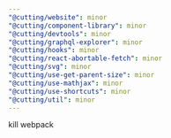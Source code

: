 ```yaml
---
"@cutting/website": minor
"@cutting/component-library": minor
"@cutting/devtools": minor
"@cutting/graphql-explorer": minor
"@cutting/hooks": minor
"@cutting/react-abortable-fetch": minor
"@cutting/svg": minor
"@cutting/use-get-parent-size": minor
"@cutting/use-mathjax": minor
"@cutting/use-shortcuts": minor
"@cutting/util": minor
---
```


kill webpack

